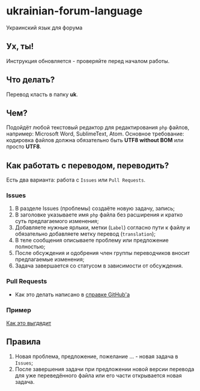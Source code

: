 # ukrainian-forum-language
Украинский язык для форума

## Ух, ты!
Инструкция обновляется - проверяйте перед началом работы.

## Что делать?
Перевод класть в папку **uk**.

## Чем?
Подойдёт любой текстовый редактор для редактирования `php` файлов, например: Microsoft Word, SublimeText, Atom.
Основное требование: кодировка файлов должна обязательно быть **UTF8 without BOM**  или просто **UTF8**.

## Как работать с переводом, переводить?
Есть два варианта: работа с `Issues` или `Pull Requests`.

### Issues
1. В разделе Issues (проблемы) создаёте новую задачу, запись;
2. В заголовке указываете имя `php` файла без расширения и кратко суть предлагаемого изменения;
3. Добавляете нужные ярлыки, метки (`Label`) согласно пути к файлу и обязательно добавляете метку перевод (`translation`);
4. В теле сообщения описываете проблему или предложение полностью;
5. После обсуждения и одобрения член группы переводчиков вносит предлагаемые изменения;
6. Задача завершается со статусом в зависимости от обсуждения.

### Pull Requests
* Как это делать написано в [справке GitHub'а](https://help.github.com/articles/using-pull-requests/)

### Пример

[Как это выгдядит](https://github.com/TouristKharkovUa/ukrainian-forum-language/issues/1)

## Правила
1. Новая проблема, предложение, пожелание ... - новая задача в `Issues`;
2. После завершения задачи при предложении новой версии перевода для уже переведённого файла или его части открывается новая задача.

